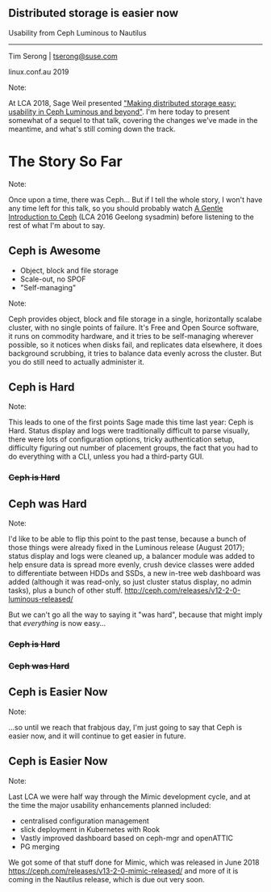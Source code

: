 ## Distributed storage is easier now

Usability from Ceph Luminous to Nautilus

* * *

Tim Serong | [tserong@suse.com](mailto:tserong@suse.com)

linux.conf.au 2019

Note:

At LCA 2018, Sage Weil presented ["Making distributed storage easy: usability
in Ceph Luminous and beyond"](https://www.youtube.com/watch?v=GrStE7XSKFE).
I'm here today to present somewhat of a sequel to that talk, covering the
changes we've made in the meantime, and what's still coming down the track.


# The Story So Far

Note:

Once upon a time, there was Ceph...  But if I tell the whole story,
I won't have any time left for this talk, so you should probably watch
[A Gentle Introduction to Ceph](https://www.youtube.com/watch?v=5xoYFGkFTkM)
(LCA 2016 Geelong sysadmin) before listening to the rest of what I'm about
to say. 


## Ceph is Awesome

* Object, block and file storage
* Scale-out, no SPOF
* "Self-managing"

Note:

Ceph provides object, block and file storage in a single, horizontally scalabe
cluster, with no single points of failure.  It's Free and Open Source software,
it runs on commodity hardware, and it tries to be self-managing wherever possible,
so it notices when disks fail, and replicates data elsewhere, it does background
scrubbing, it tries to balance data evenly across the cluster.  But you do still
need to actually administer it.


## Ceph is Hard

Note:

This leads to one of the first points Sage made this time last year: Ceph is
Hard.  Status display and logs were traditionally difficult to parse visually,
there were lots of configuration options, tricky authentication setup, difficulty
figuring out number of placement groups, the fact that you had to do everything
with a CLI, unless you had a third-party GUI.


### ~~Ceph is Hard~~
## Ceph was Hard

Note:

I'd like to be able to flip this point to the past tense, because a bunch of
those things were already fixed in the Luminous release (August 2017); status
display and logs were cleaned up, a balancer module was added to help ensure
data is spread more evenly, crush device classes were added to differentiate
between HDDs and SSDs, a new in-tree web dashboard was added (although it was
read-only, so just cluster status display, no admin tasks), plus a bunch of
other stuff.  http://ceph.com/releases/v12-2-0-luminous-released/

But we can't go all the way to saying it "was hard", because that might imply
that *everything* is now easy...


### ~~Ceph is Hard~~
### ~~Ceph was Hard~~
## Ceph is Easier Now

Note:

...so until we reach that frabjous day, I'm just going to say that Ceph
is easier now, and it will continue to get easier in future.


## Ceph is Easier Now

Note:

Last LCA we were half way through the Mimic development cycle, and at the time
the major usability enhancements planned included:

- centralised configuration management
- slick deployment in Kubernetes with Rook
- Vastly improved dashboard based on ceph-mgr and openATTIC
- PG merging

We got some of that stuff done for Mimic, which was released in June 2018
https://ceph.com/releases/v13-2-0-mimic-released/ and more of it is coming
in the Nautilus release, which is due out very soon.
